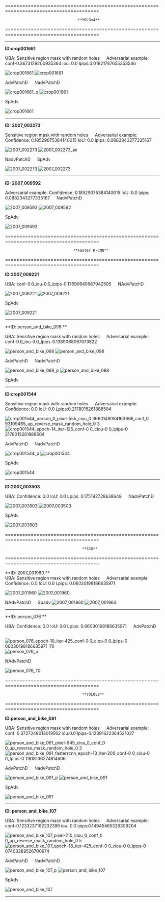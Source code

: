 



=======================================================================================
                                     
                                     **YOLOv4**
                                     
=======================================================================================



-------------------------------------------------------------------------------------




**ID:crop001661**   


UBA: Sensitive region mask with random holes     &emsp;       Adversarial example:  conf-0.3673129200935364 iou: 0.0 lpips:0.01821787655353546

![crop001661](https://user-images.githubusercontent.com/69624583/229013118-042929a0-46fb-4b93-af4b-9e599db4cb1f.png) ![crop001661](https://user-images.githubusercontent.com/69624583/229013294-27c3c3ca-cc0b-4939-bd19-5e850d2ca041.jpg)



AdvPatchD      &emsp;   NadvPatchD   &emsp; 

![crop001661_p](https://user-images.githubusercontent.com/69624583/229013407-4cca08f6-080a-4093-a5c3-85aa1e7a5d2e.jpg) ![crop001661](https://user-images.githubusercontent.com/69624583/229013531-dbf91a04-8119-445f-81e9-9aa47b3d0336.jpg)  


 SpAdv

![crop001661](https://user-images.githubusercontent.com/69624583/229047933-1cb56839-a096-49b2-b825-2547c2d3ec3f.jpg)

-------------------------------------------------------------------------------------

**ID: 2007_002273** 

Sensitive region mask with random holes    &emsp;  Adversarial example: Confidence: 0.18529075384140015 IoU: 0.0  lpips: 0.0882343277335167


![2007_002273](https://user-images.githubusercontent.com/69624583/229002229-06379118-671a-447d-8118-177c6c0e6a23.jpg)
![2007_002273_ae](https://user-images.githubusercontent.com/69624583/229002294-1f66a38b-7ba0-4739-9122-a3f3b0fa3b76.jpg)



 NadvPatchD   &emsp;     SpAdv

![2007_002273](https://user-images.githubusercontent.com/69624583/229049687-a5572af3-a8d3-477b-ac7f-07956425c5d0.jpg) ![2007_002273](https://user-images.githubusercontent.com/69624583/229092281-af15488b-cb00-4b2e-9485-cad15a5d5e82.jpg)




-------------------------------------------------------------------------------------



**ID: 2007_009592**

 Adversarial example: Confidence: 0.18529075384140015 IoU: 0.0  lpips: 0.0882343277335167    &emsp;   NadvPatchD    

![2007_009592](https://user-images.githubusercontent.com/69624583/229053392-d53134ee-b636-4730-a547-4ffdaf0fa1af.jpg) ![2007_009592](https://user-images.githubusercontent.com/69624583/229430066-17018f45-4a29-449d-9f24-2df428307a40.jpg)



   SpAdv

![2007_009592](https://user-images.githubusercontent.com/69624583/229043230-557b3dc0-cfc3-417e-b0dc-b8b569c33697.jpg)



=======================================================================================

                                   **Faster R-CNN**

=======================================================================================






**ID:2007_009221**   


UBA:       conf-0.0_iou-0.0_lpips-0.17690640687942505      &emsp;    NAdvPatchD 

![2007_009221](https://user-images.githubusercontent.com/69624583/229084976-2b052353-a43b-4969-b32f-06b59a99f8cf.jpg) ![2007_009221](https://user-images.githubusercontent.com/69624583/229085239-7df13db1-7f14-470b-9bb7-1ed73dc643af.jpg)


 SpAdv


![2007_009221](https://user-images.githubusercontent.com/69624583/229085419-4930f9da-1ce4-41b4-8095-185710772e7d.jpg)


-------------------------------------------------------------------------------------


**ID: person_and_bike_098 **

UBA:  Sensitive region mask with random holes  &emsp;  Adversarial example: conf-0.0_iou-0.0_lpips-0.1389068067073822  

![person_and_bike_098](https://user-images.githubusercontent.com/69624583/229003948-3a652d8a-317e-4381-b381-c8a6f31b05a5.jpg) ![person_and_bike_098](https://user-images.githubusercontent.com/69624583/229003592-cb36b229-aea8-41ef-9370-d34f6b3199fb.jpg)




AdvPatchD      &emsp;   NadvPatchD   &emsp;

![person_and_bike_098_p](https://user-images.githubusercontent.com/69624583/229006603-55ede24f-6a88-4626-b83f-985ff8d151a9.jpg) ![person_and_bike_098](https://user-images.githubusercontent.com/69624583/229006811-455c10df-8e65-4a6b-b571-18901ec559d9.jpg)


SpAdv



-------------------------------------------------------------------------------------


**ID:crop001544**

Sensitive region mask with random holes  &emsp;   Adversarial example: Confidence: 0.0  IoU: 0.0  Lpips:0.2178015261888504 

![crop001544_person_0_pixel-555_ciou_0 3660148084163666_conf_0 93109465_up_reverse_mask_random_hole_0 3](https://user-images.githubusercontent.com/69624583/229011600-1780677e-f852-4ce2-929c-6bf880be9c77.png)
![crop001544_epoch-14_iter-125_conf-0 0_ciou-0 0_lpips-0 2178015261888504](https://user-images.githubusercontent.com/69624583/229010715-c96136d1-9581-4300-bcc4-90e00c67e596.jpg)



AdvPatchD      &emsp;   NadvPatchD   &emsp;  

![crop001544_p](https://user-images.githubusercontent.com/69624583/229012166-3c724746-a31b-4862-960f-705bb301fa4c.jpg) ![crop001544](https://user-images.githubusercontent.com/69624583/229012025-eb160fc6-9a51-4339-934d-42b4db0b5fb2.jpg)


SpAdv

![crop001544](https://user-images.githubusercontent.com/69624583/229011923-624cd19a-e154-4684-aa97-32658894f2be.jpg)




-------------------------------------------------------------------------------------




**ID:2007_003503**   


UBA: Confidence: 0.0  IoU: 0.0  Lpips: 0.175192728638649   &emsp;   NadvPatchD 

![2007_003503](https://user-images.githubusercontent.com/69624583/229058024-9da5d7a4-40ee-439b-b0e4-ab4bb5055b7d.jpg)  ![2007_003503](https://user-images.githubusercontent.com/69624583/229056614-6c73bca0-b475-4487-853b-d6fa4d8eec37.jpg) 


  SpAdv
 
![2007_003503](https://user-images.githubusercontent.com/69624583/229020301-444cfa35-f1c0-4781-8f5b-aaff595b7bcf.jpg)




=======================================================================================

                                       **SSD**

=======================================================================================


**ID: 2007_001960 **       
UBA: Sensitive region mask with random holes    &emsp;  Adversarial example   Confidence: 0.0  IoU: 0.0  Lpips: 0.06030198186635971


![2007_001960](https://user-images.githubusercontent.com/69624583/229041021-46f37f14-3f99-4fa8-8a18-6b04b5afb383.png) ![2007_001960](https://user-images.githubusercontent.com/69624583/229040992-66892802-dbd3-41fe-b9d1-67449c3eb310.jpg)  


NAdvPatchD &emsp; Spadv
![2007_001960](https://user-images.githubusercontent.com/69624583/229430317-832588d5-5ace-4a7f-9f2b-6dba7d19f7ec.jpg) ![2007_001960](https://user-images.githubusercontent.com/69624583/229092581-75f5fd89-47c8-4eca-a79e-1a0fae6f2a12.jpg)



-------------------------------------------------------------------------------------



**ID: person_076 **       
    
UBA: Confidence: 0.0  IoU: 0.0  Lpips: 0.06030198186635971     &emsp;   AdvPatchD      &emsp;   

![person_076_epoch-10_iter-425_conf-0 0_ciou-0 0_lpips-0 06030198186635971_70](https://user-images.githubusercontent.com/69624583/229038761-f702c606-4428-48d0-b2c5-fb7366d16645.jpg)
![person_076_p](https://user-images.githubusercontent.com/69624583/229040582-d774e540-49a9-4115-86d5-df70cf486bda.jpg) 


NAdvPatchD

![person_076_70](https://user-images.githubusercontent.com/69624583/229039189-5640bc02-0c47-4085-b1c7-3810370a9564.jpg)





=======================================================================================

                                       **YOLOv2**

=======================================================================================





**ID:person_and_bike_091**   


UBA: Sensitive region mask with random holes     &emsp;       Adversarial example:   conf: 0.3727248013019562  iou:0.0 lpips-0.12391622364521027

![person_and_bike_091_pixel-645_ciou_0_conf_0 0_up_reverse_mask_random_hole_0 3](https://user-images.githubusercontent.com/69624583/229083397-bbf53a94-c5ba-45e8-977c-467c8ba420a7.png)   ![person_and_bike_091_fasterrcnn_epoch-13_iter-200_conf-0 0_ciou-0 0_lpips-0 11818136274814606](https://user-images.githubusercontent.com/69624583/229083522-46011655-2afc-4587-bfe6-8122dd228f25.jpg)



AdvPatchD      &emsp;   NadvPatchD   &emsp; 

![person_and_bike_091_p](https://user-images.githubusercontent.com/69624583/229083692-60d97804-32c0-4385-9dd4-516258272795.jpg) ![person_and_bike_091](https://user-images.githubusercontent.com/69624583/229083786-21b861d1-6843-4b56-acab-d44abafe8b4e.jpg)



 SpAdv


![person_and_bike_091](https://user-images.githubusercontent.com/69624583/229083942-7a984aeb-5d98-46bb-8e52-d9643bad4eca.jpg)



-------------------------------------------------------------------------------------



**ID: person_and_bike_107**   


UBA: Sensitive region mask with random holes     &emsp;       Adversarial example:  conf-0.1233237162232399  iou: 0.0 lpips:0.14945465326309204

![person_and_bike_107_pixel-210_ciou_0_conf_0 0_up_reverse_mask_random_hole_0 5](https://user-images.githubusercontent.com/69624583/229087374-ba14535d-2737-4cc3-9e2e-684bf5f338ca.png)   ![person_and_bike_107_epoch-18_iter-425_conf-0 0_ciou-0 0_lpips-0 07403289526700974](https://user-images.githubusercontent.com/69624583/229087492-5022117a-4330-432a-9ee7-435d35ae6957.jpg)




AdvPatchD      &emsp;   NadvPatchD   &emsp; 

![person_and_bike_107_p](https://user-images.githubusercontent.com/69624583/229087694-d80f97c4-35da-4891-be8f-7a4d3409d45c.jpg)   ![person_and_bike_107](https://user-images.githubusercontent.com/69624583/229087846-5e6df18d-5e93-44d0-9d7f-1acf4e459006.jpg)


 SpAdv


![person_and_bike_107](https://user-images.githubusercontent.com/69624583/229087997-90251577-6af2-4453-be72-46deeda88379.jpg)



-------------------------------------------------------------------------------------




